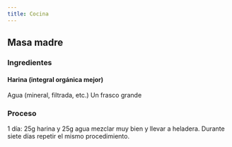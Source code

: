 ```yaml
---
title: Cocina
---
```


## Masa madre
### Ingredientes
#### Harina (integral orgánica mejor)
Agua (mineral, filtrada, etc.)
Un frasco grande
### Proceso
1 día: 25g harina y 25g agua mezclar muy bien y llevar a heladera.
Durante siete días repetir el mismo procedimiento.
